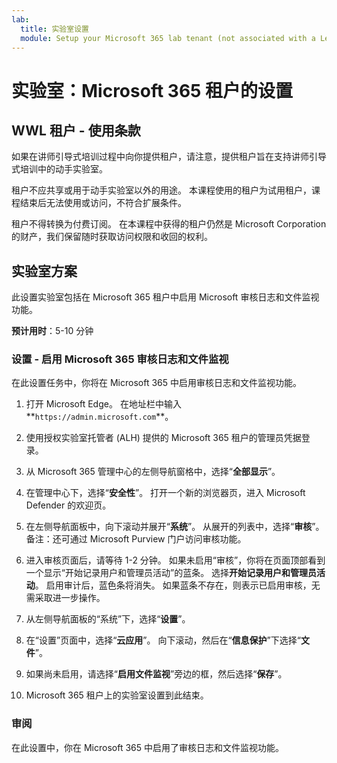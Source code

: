```yaml
---
lab:
  title: 实验室设置
  module: Setup your Microsoft 365 lab tenant (not associated with a Learn module)
---
```


# 实验室：Microsoft 365 租户的设置

## WWL 租户 - 使用条款
如果在讲师引导式培训过程中向你提供租户，请注意，提供租户旨在支持讲师引导式培训中的动手实验室。

租户不应共享或用于动手实验室以外的用途。 本课程使用的租户为试用租户，课程结束后无法使用或访问，不符合扩展条件。

租户不得转换为付费订阅。 在本课程中获得的租户仍然是 Microsoft Corporation 的财产，我们保留随时获取访问权限和收回的权利。

## 实验室方案

此设置实验室包括在 Microsoft 365 租户中启用 Microsoft 审核日志和文件监视功能。

**预计用时**：5-10 分钟

### 设置 - 启用 Microsoft 365 审核日志和文件监视

在此设置任务中，你将在 Microsoft 365 中启用审核日志和文件监视功能。  

1. 打开 Microsoft Edge。 在地址栏中输入**`https://admin.microsoft.com`**。

1. 使用授权实验室托管者 (ALH) 提供的 Microsoft 365 租户的管理员凭据登录。

1. 从 Microsoft 365 管理中心的左侧导航窗格中，选择“**全部显示**”。

1. 在管理中心下，选择“**安全性**”。  打开一个新的浏览器页，进入 Microsoft Defender 的欢迎页。

1. 在左侧导航面板中，向下滚动并展开“**系统**”。  从展开的列表中，选择“**审核**”。  备注：还可通过 Microsoft Purview 门户访问审核功能。

1. 进入审核页面后，请等待 1-2 分钟。  如果未启用“审核”，你将在页面顶部看到一个显示“开始记录用户和管理员活动”的蓝条。  选择**开始记录用户和管理员活动**。  启用审计后，蓝色条将消失。  如果蓝条不存在，则表示已启用审核，无需采取进一步操作。

1. 从左侧导航面板的“系统”下，选择“**设置**”。

1. 在“设置”页面中，选择“**云应用**”。   向下滚动，然后在“**信息保护**”下选择“**文件**”。

1. 如果尚未启用，请选择“**启用文件监视**”旁边的框，然后选择“**保存**”。  

1. Microsoft 365 租户上的实验室设置到此结束。

### 审阅

在此设置中，你在 Microsoft 365 中启用了审核日志和文件监视功能。
